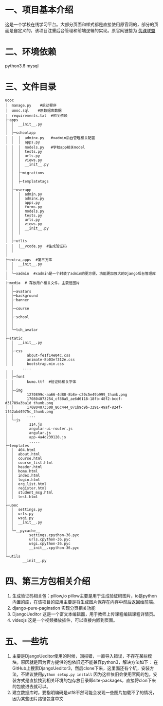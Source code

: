 # 一、项目基本介绍
  这是一个学校在线学习平台。大部分页面和样式都是直接使用原官网的，部分的页面是自定义的，该项目注重后台管理和前端逻辑的实现。原官网链接为
[优课联盟](http://www.uooc.net.cn/league/union)
# 二、环境依赖
  python3.6
  mysql
# 三、文件目录
```
uooc
│  manage.py	#启动程序
│  uooc.sql    #原数据库数据
|  requirements.txt  #相关依赖
├─apps
│  │  __init__.py
│  │  
│  ├─schoolapp 
│  │  │  adminx.py   #xadmin后台管理相关配置
│  │  │  apps.py
│  │  │  models.py   #学校app相关model
│  │  │  tests.py
│  │  │  urls.py
│  │  │  views.py
│  │  │  __init__.py
│  │  │  
│  │  ├─migrations   
│  │  │          
│  │  ├─templatetags
│  │          
│  ├─userapp
│  │  │  admin.py
│  │  │  adminx.py
│  │  │  apps.py
│  │  │  forms.py
│  │  │  models.py
│  │  │  tests.py
│  │  │  urls.py
│  │  │  views.py
│  │  │  __init__.py
│  │  │  
│  │  
│  ├─utlis
│  │  │__vcode.py  #生成验证码
│  │          
│          
├─extra_apps  #第三方库
│  │  __init__.py
│  │  
│  └─xadmin  #xadmin是一个封装了admin的更方便，功能更加强大的Django后台管理库
│              
├─media  # 存放用户相关文件，主要是图片
│  │  
│  ├─avatars  
│  ├─background 
│  ├─banner   
│  │              
│  ├─course
│  │ 
│  ├─school
│  │              
│  │          
│  └─tch_avatar
│                  
├─static
│  │  __init__.py
│  │  
│  ├─css
│  │      about-fe1f14e04c.css
│  │      animate-8b03ef312e.css
│  │      bootstrap.min.css
		....
│  │      
│  ├─font
│  │      kumo.ttf  #验证码相关字体
│  │      
│  ├─img
│  │      1270899c-aa66-4d80-8b8e-c20c5e49b999_thumb.png
│  │      170804073254_cf88a5_ae6d6118-18fb-48f2-bccf-d31789a3ba1d_thumb.png
│  │      170804073500_86c444_071b9c9b-3291-49af-824f-1f42abd4975c_thumb.png
│  │      ....
│  └─js
│          114.js
│          angular-ui-router.js
│          angular.js
│          app-4a4d239128.js
│          .....
├─templates
│  │  404.html
│  │  about.html
│  │  course.html
│  │  course_list.html
│  │  header.html
│  │  home.html
│  │  index.html
│  │  login.html
│  │  org_list.html
│  │  register.html
│  │  student_msg.html
│  │  test.html
│          
├─uooc
│  │  settings.py
│  │  urls.py
│  │  wsgi.py
│  │  __init__.py
│  │  
│  └─__pycache__
│          settings.cpython-36.pyc
│          urls.cpython-36.pyc
│          wsgi.cpython-36.pyc
│          __init__.cpython-36.pyc
│          
└─utils
        __init__.py
```
# 四、第三方包相关介绍
1. 生成验证码相关包：pillow,io
   pillow主要是用于生成验证码图片，io是python内置的库，在该项目的应用主要是将生成图片保存在内存中然后返回给前端。
2.  django-pure-pagination
    实现分页相关功能
3.  DjangoUeditor
    这是一个富文本编辑器，用于教师上传课程编辑课程详情页。
4. videojs
    这是一个视频播放插件，可以直接内嵌到页面。
    
# 五、一些坑
1. 主要是DjangoUeditor使用的时候，回报错，一直导入错误，不存在某些模块。原因就是因为官方提供的包依旧还不能兼容python3，解决方法如下：
  在GitHub上搜索DjangoUeditor3，然后clone下来，这里面还有个坑，安装方法，不建议使用`python setup.py install` 因为这样依旧会使用官网的包，安装方式是直接找到相关环境的包存放目录即site-packages，直接将clon下来的包放进去就可以。
2. 建立数据库时，要指明编码是utf8不然可能会发现一些图片加载不了的情况，因为某些图片路径包含中文
